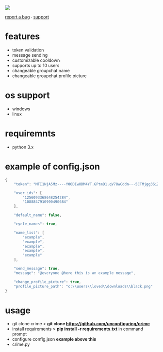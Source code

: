 # 
![](https://files.offshore.cat/mqjsblA8.png)

[report a bug](https://discordapp.com/users/461365413687590915) ∙ [support](https://discordapp.com/users/461365413687590915)

# features 
- token validation
- message sending
- customizable cooldown
- supports up to 10 users
- changeable groupchat name
- changeable groupchat profile picture

# os support
- windows
- linux

# requiremnts 
- python 3.x

# example of config.json
```js
{
    "token": "MTI1NjA5Mz----Y0ODIwODM4YT.GPtmD1.qV78wCddn---5CTMjgg3SiZiR----IOzPpJpFoU",

    "user_ids": [
        "1256093368648254284",  
        "1088847910990490684"
    ],

    "default_name": false,

    "cycle_names": true,

    "name_list": [
        "example",
        "example",
        "example",
        "example",
        "example"
    ],

    "send_message": true,
    "message": "@everyone @here this is an example message",

    "change_profile_picture": true,
    "profile_picture_path": "c:\\users\\loved\\downloads\\black.png"
}
```

# usage
- git clone crime > **git clone https://github.com/unconfiguring/crime**
- install requirements > **pip install -r requirements.txt** in command prompt
- configure config.json **example above this**
- crime.py

